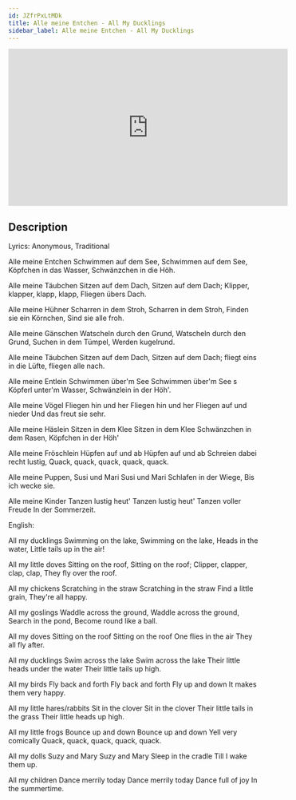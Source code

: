 ```yaml
---
id: JZfrPxLtMDk
title: Alle meine Entchen - All My Ducklings
sidebar_label: Alle meine Entchen - All My Ducklings
---
```


<iframe
  width="560"
  height="315"
  src="https://www.youtube.com/embed/JZfrPxLtMDk"
  title="YouTube video player"
  frameborder="0"
  allow="accelerometer; autoplay; clipboard-write; encrypted-media; gyroscope; picture-in-picture; web-share"
  referrerpolicy="strict-origin-when-cross-origin"
  allowfullscreen
></iframe>

## Description

Lyrics: Anonymous, Traditional

Alle meine Entchen
Schwimmen auf dem See,
Schwimmen auf dem See,
Köpfchen in das Wasser,
Schwänzchen in die Höh.

Alle meine Täubchen
Sitzen auf dem Dach,
Sitzen auf dem Dach;
Klipper, klapper, klapp, klapp,
Fliegen übers Dach.

Alle meine Hühner
Scharren in dem Stroh,
Scharren in dem Stroh,
Finden sie ein Körnchen,
Sind sie alle froh.

Alle meine Gänschen
Watscheln durch den Grund,
Watscheln durch den Grund,
Suchen in dem Tümpel,
Werden kugelrund.

Alle meine Täubchen
Sitzen auf dem Dach,
Sitzen auf dem Dach;
fliegt eins in die Lüfte,
fliegen alle nach.

Alle meine Entlein
Schwimmen über'm See
Schwimmen über'm See
s Köpferl unter'm Wasser,
Schwänzlein in der Höh'.

Alle meine Vögel
Fliegen hin und her
Fliegen hin und her
Fliegen auf und nieder
Und das freut sie sehr.

Alle meine Häslein
Sitzen in dem Klee
Sitzen in dem Klee
Schwänzchen in dem Rasen,
Köpfchen in der Höh'

Alle meine Fröschlein
Hüpfen auf und ab
Hüpfen auf und ab
Schreien dabei recht lustig,
Quack, quack, quack, quack, quack.

Alle meine Puppen,
Susi und Mari
Susi und Mari
Schlafen in der Wiege,
Bis ich wecke sie.

Alle meine Kinder
Tanzen lustig heut'
Tanzen lustig heut'
Tanzen voller Freude
In der Sommerzeit.

English:

All my ducklings
Swimming on the lake,
Swimming on the lake,
Heads in the water,
Little tails up in the air!

All my little doves
Sitting on the roof,
Sitting on the roof;
Clipper, clapper, clap, clap,
They fly over the roof.

All my chickens
Scratching in the straw
Scratching in the straw
Find a little grain,
They're all happy.

All my goslings
Waddle across the ground,
Waddle across the ground,
Search in the pond,
Become round like a ball.

All my doves
Sitting on the roof
Sitting on the roof
One flies in the air
They all fly after.

All my ducklings
Swim across the lake
Swim across the lake
Their little heads under the water
Their little tails up high.

All my birds
Fly back and forth
Fly back and forth
Fly up and down
It makes them very happy.

All my little hares/rabbits
Sit in the clover
Sit in the clover
Their little tails in the grass
Their little heads up high.

All my little frogs
Bounce up and down
Bounce up and down
Yell very comically
Quack, quack, quack, quack, quack.

All my dolls
Suzy and Mary
Suzy and Mary
Sleep in the cradle
Till I wake them up.

All my children
Dance merrily today
Dance merrily today
Dance full of joy
In the summertime.
